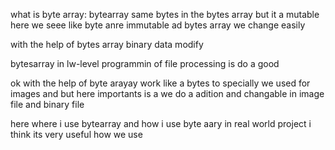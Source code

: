 what is byte array:
 bytearray same bytes in the bytes array  but it a mutable here we seee like byte anre immutable ad bytes array we change easily 

 with the help of bytes array binary data modify 

 bytesarray in lw-level programmin of file processing is do a good

 ok with the help of  byte arayay work like a bytes to  specially we used for images and  but here importants is a we do a adition and changable in image file and binary file

here where i use bytearray and how i use  byte aary in real world project i think its very useful  how we use
